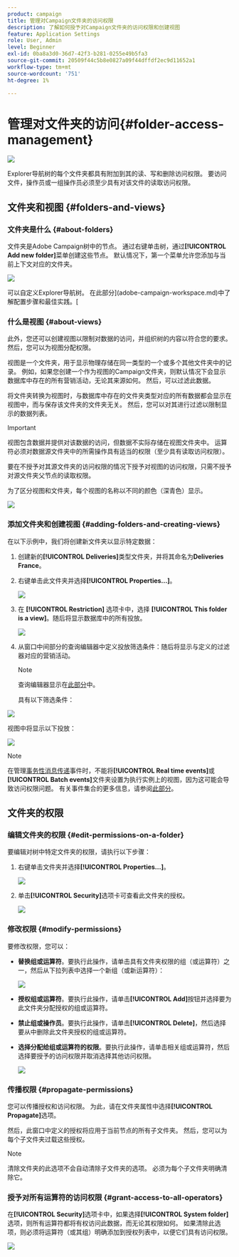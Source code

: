 ```yaml
---
product: campaign
title: 管理对Campaign文件夹的访问权限
description: 了解如何授予对Campaign文件夹的访问权限和创建视图
feature: Application Settings
role: User, Admin
level: Beginner
exl-id: 0ba8a3d0-36d7-42f3-b281-0255e49b5fa3
source-git-commit: 20509f44c5b8e0827a09f44dffdf2ec9d11652a1
workflow-type: tm+mt
source-wordcount: '751'
ht-degree: 1%

---
```


# 管理对文件夹的访问{#folder-access-management}

![](../../assets/common.svg)

Explorer导航树的每个文件夹都具有附加到其的读、写和删除访问权限。 要访问文件，操作员或一组操作员必须至少具有对该文件的读取访问权限。

## 文件夹和视图 {#folders-and-views}

### 文件夹是什么 {#about-folders}

文件夹是Adobe Campaign树中的节点。 通过右键单击树，通过&#x200B;**[!UICONTROL Add new folder]**&#x200B;菜单创建这些节点。 默认情况下，第一个菜单允许您添加与当前上下文对应的文件夹。

![](assets/s_ncs_user_add_folder_in_tree.png)

可以自定义Explorer导航树。 在此部分](adobe-campaign-workspace.md)中了解配置步骤和最佳实践。[

### 什么是视图 {#about-views}

此外，您还可以创建视图以限制对数据的访问，并组织树的内容以符合您的要求。 然后，您可以为视图分配权限。

视图是一个文件夹，用于显示物理存储在同一类型的一个或多个其他文件夹中的记录。 例如，如果您创建一个作为视图的Campaign文件夹，则默认情况下会显示数据库中存在的所有营销活动，无论其来源如何。 然后，可以过滤此数据。

将文件夹转换为视图时，与数据库中存在的文件夹类型对应的所有数据都会显示在视图中，而与保存该文件夹的文件夹无关。 然后，您可以对其进行过滤以限制显示的数据列表。

>[!IMPORTANT]
>
>视图包含数据并提供对该数据的访问，但数据不实际存储在视图文件夹中。 运算符必须对数据源文件夹中的所需操作具有适当的权限（至少具有读取访问权限）。
>
>要在不授予对其源文件夹的访问权限的情况下授予对视图的访问权限，只需不授予对源文件夹父节点的读取权限。

为了区分视图和文件夹，每个视图的名称以不同的颜色（深青色）显示。

![](assets/s_ncs_user_view_name_color.png)

### 添加文件夹和创建视图 {#adding-folders-and-creating-views}

在以下示例中，我们将创建新文件夹以显示特定数据：

1. 创建新的&#x200B;**[!UICONTROL Deliveries]**&#x200B;类型文件夹，并将其命名为&#x200B;**Deliveries France**。
1. 右键单击此文件夹并选择&#x200B;**[!UICONTROL Properties...]**。

   ![](assets/s_ncs_user_add_folder_exple.png)

1. 在 **[!UICONTROL Restriction]** 选项卡中，选择 **[!UICONTROL This folder is a view]**。随后将显示数据库中的所有投放。

   ![](assets/s_ncs_user_add_folder_exple01.png)

1. 从窗口中间部分的查询编辑器中定义投放筛选条件：随后将显示与定义的过滤器对应的营销活动。

   >[!NOTE]
   >
   >查询编辑器显示在[此部分](../../platform/using/about-queries-in-campaign.md)中。

   具有以下筛选条件：

![](assets/s_ncs_user_add_folder_exple00.png)

视图中将显示以下投放：

![](assets/s_ncs_user_add_folder_exple02.png)

>[!NOTE]
>
>在管理[事务性消息传递](../../message-center/using/about-transactional-messaging.md)事件时，不能将&#x200B;**[!UICONTROL Real time events]**&#x200B;或&#x200B;**[!UICONTROL Batch events]**&#x200B;文件夹设置为执行实例上的视图，因为这可能会导致访问权限问题。 有关事件集合的更多信息，请参阅[此部分](../../message-center/using/about-event-processing.md#event-collection)。

## 文件夹的权限

### 编辑文件夹的权限 {#edit-permissions-on-a-folder}

要编辑对树中特定文件夹的权限，请执行以下步骤：

1. 右键单击文件夹并选择&#x200B;**[!UICONTROL Properties...]**。

   ![](assets/s_ncs_user_folder_properties.png)

1. 单击&#x200B;**[!UICONTROL Security]**&#x200B;选项卡可查看此文件夹的授权。

   ![](assets/s_ncs_user_folder_properties_security.png)

### 修改权限 {#modify-permissions}

要修改权限，您可以：

* **替换组或运算符**。要执行此操作，请单击具有文件夹权限的组（或运算符）之一，然后从下拉列表中选择一个新组（或新运算符）：

   ![](assets/s_ncs_user_folder_properties_security02.png)

* **授权组或运算符**。要执行此操作，请单击&#x200B;**[!UICONTROL Add]**&#x200B;按钮并选择要为此文件夹分配授权的组或运算符。
* **禁止组或操作员**。要执行此操作，请单击&#x200B;**[!UICONTROL Delete]**，然后选择要从中删除此文件夹授权的组或运算符。
* **选择分配给组或运算符的权限**。要执行此操作，请单击相关组或运算符，然后选择要授予的访问权限并取消选择其他访问权限。

   ![](assets/s_ncs_user_folder_properties_security03.png)

### 传播权限 {#propagate-permissions}

您可以传播授权和访问权限。 为此，请在文件夹属性中选择&#x200B;**[!UICONTROL Propagate]**&#x200B;选项。

然后，此窗口中定义的授权将应用于当前节点的所有子文件夹。 然后，您可以为每个子文件夹过载这些授权。

>[!NOTE]
>
>清除文件夹的此选项不会自动清除子文件夹的选项。 必须为每个子文件夹明确清除它。

### 授予对所有运算符的访问权限 {#grant-access-to-all-operators}

在&#x200B;**[!UICONTROL Security]**&#x200B;选项卡中，如果选择&#x200B;**[!UICONTROL System folder]**&#x200B;选项，则所有运算符都将有权访问此数据，而无论其权限如何。 如果清除此选项，则必须将运算符（或其组）明确添加到授权列表中，以便它们具有访问权限。

![](assets/s_ncs_user_folder_properties_security03b.png)
